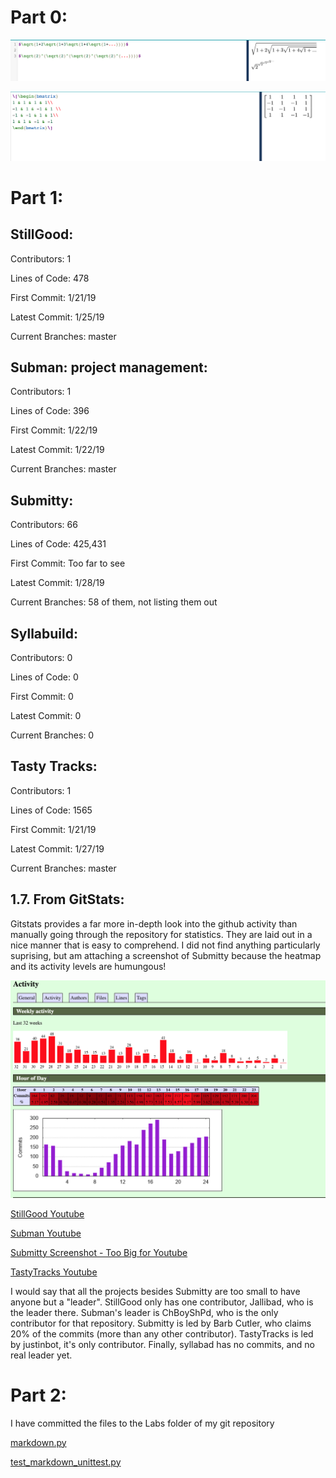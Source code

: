# Part 0:

![LaTeX Equations](https://github.com/amitra1997/CSCI-49XX-OpenSource/blob/master/Images/Screen%20Shot%202019-01-29%20at%201.16.33%20PM.png)

![LaTeX Matrix](https://github.com/amitra1997/CSCI-49XX-OpenSource/blob/master/Images/Screen%20Shot%202019-01-29%20at%2011.25.43%20PM.png)

# Part 1:

## StillGood:
   Contributors: 1

   Lines of Code: 478

   First Commit: 1/21/19

   Latest Commit: 1/25/19

   Current Branches: master

## Subman: project management: 
   Contributors: 1

   Lines of Code: 396

   First Commit: 1/22/19

   Latest Commit: 1/22/19

   Current Branches: master

## Submitty:
   Contributors: 66

   Lines of Code: 425,431

   First Commit: Too far to see

   Latest Commit: 1/28/19

   Current Branches: 58 of them, not listing them out

## Syllabuild:
   Contributors: 0

   Lines of Code: 0

   First Commit: 0

   Latest Commit: 0

   Current Branches: 0

## Tasty Tracks:
   Contributors: 1

   Lines of Code: 1565

   First Commit: 1/21/19

   Latest Commit: 1/27/19

   Current Branches: master

## 1.7. From GitStats: 

Gitstats provides a far more in-depth look into the github activity than manually going through the repository for statistics. They are laid out in a nice manner that is easy to comprehend. I did not find anything particularly suprising, but am attaching a screenshot of Submitty because the heatmap and its activity levels are humungous!

![Submitty gitstats](https://github.com/amitra1997/CSCI-49XX-OpenSource/blob/master/Images/Screen%20Shot%202019-01-29%20at%201.26.37%20PM.png)

[StillGood Youtube](https://youtu.be/b9gNicljKtU)

[Subman Youtube](https://youtu.be/HRG0_hQNrxg)

[Submitty Screenshot - Too Big for Youtube](https://github.com/amitra1997/CSCI-49XX-OpenSource/blob/master/Images/Screen%20Shot%202019-01-29%20at%201.45.21%20PM.png)

[TastyTracks Youtube](https://youtu.be/-fc9GqYy0QU)

I would say that all the projects besides Submitty are too small to have anyone but a "leader". StillGood only has one contributor, Jallibad, who is the leader there. Subman's leader is ChBoyShPd, who is the only contributor for that repository. Submitty is led by Barb Cutler, who claims 20% of the commits (more than any other contributor). TastyTracks is led by justinbot, it's only contributor. Finally, syllabad has no commits, and no real leader yet.

# Part 2: 

I have committed the files to the Labs folder of my git repository

[markdown.py](https://github.com/amitra1997/CSCI-49XX-OpenSource/blob/master/Labs/markdown.py)

[test_markdown_unittest.py](https://github.com/amitra1997/CSCI-49XX-OpenSource/blob/master/Labs/markdown.py)